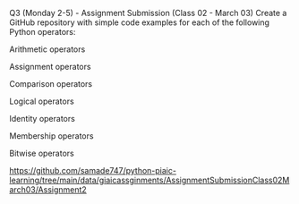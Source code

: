 Q3 (Monday 2-5) - Assignment Submission (Class 02 - March 03)
Create a GitHub repository with simple code examples for each of the following Python operators:



Arithmetic operators

Assignment operators

Comparison operators

Logical operators

Identity operators

Membership operators

Bitwise operators  


https://github.com/samade747/python-piaic-learning/tree/main/data/giaicassginments/AssignmentSubmissionClass02March03/Assignment2
